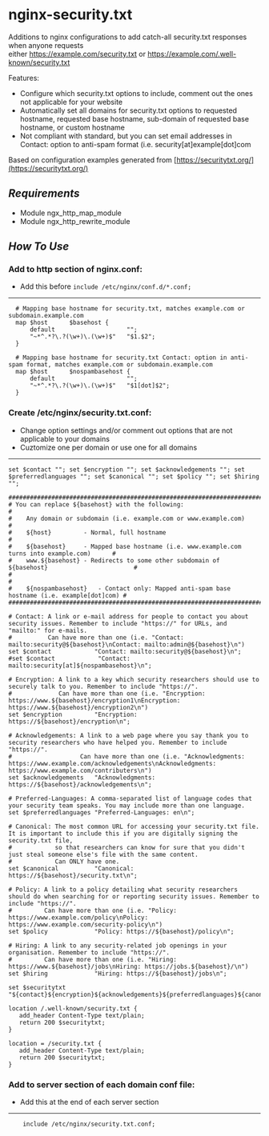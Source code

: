 # nginx-security.txt
Additions to nginx configurations to add catch-all security.txt responses when anyone requests  
either https://example.com/security.txt or https://example.com/.well-known/security.txt

Features:

* Configure which security.txt options to include, comment out the ones not applicable for your website
* Automatically set all domains for security.txt options to requested hostname, requested base hostname, sub-domain of requested base hostname, or custom hostname
* Not compliant with standard, but you can set email addresses in Contact: option to anti-spam format (i.e. security[at]example[dot]com

Based on configuration examples generated from [https://securitytxt.org/](https://securitytxt.org/)

## ***Requirements***
* Module ngx_http_map_module
* Module ngx_http_rewrite_module

## ***How To Use***

### Add to http section of nginx.conf:
* Add this before `include /etc/nginx/conf.d/*.conf;`
---

```
  # Mapping base hostname for security.txt, matches example.com or subdomain.example.com
  map $host      $basehost {
      default                    "";
      "~*^.*?\.?(\w+)\.(\w+)$"   "$1.$2";
  }

  # Mapping base hostname for security.txt Contact: option in anti-spam format, matches example.com or subdomain.example.com
  map $host      $nospambasehost {
      default                    "";
      "~*^.*?\.?(\w+)\.(\w+)$"   "$1[dot]$2";
  }
```

### Create /etc/nginx/security.txt.conf:
* Change option settings and/or comment out options that are not applicable to your domains
* Cuztomize one per domain or use one for all domains
---

```
set $contact ""; set $encryption ""; set $acknowledgements ""; set $preferredlanguages ""; set $canonical ""; set $policy ""; set $hiring "";

################################################################################################
# You can replace ${basehost} with the following:                                              #
#    Any domain or subdomain (i.e. example.com or www.example.com)                             #
#    ${host}         - Normal, full hostname                                                   #
#    ${basehost}     - Mapped base hostname (i.e. www.example.com turns into example.com)      #
#    www.${basehost} - Redirects to some other subdomain of ${basehost}                        #
#                                                                                              #
#    ${nospambasehost}   - Contact only: Mapped anti-spam base hostname (i.e. example[dot]com) #
################################################################################################

# Contact: A link or e-mail address for people to contact you about security issues. Remember to include "https://" for URLs, and "mailto:" for e-mails.
#          Can have more than one (i.e. "Contact: mailto:security@${basehost}\nContact: mailto:admin@${basehost}\n")
set $contact            "Contact: mailto:security@${basehost}\n";
#set $contact            "Contact: mailto:security[at]${nospambasehost}\n";

# Encryption: A link to a key which security researchers should use to securely talk to you. Remember to include "https://".
#             Can have more than one (i.e. "Encryption: https://www.${basehost}/encryption1\nEncryption: https://www.${basehost}/encryption2\n")
set $encryption         "Encryption: https://${basehost}/encryption\n";

# Acknowledgements: A link to a web page where you say thank you to security researchers who have helped you. Remember to include "https://".
#                   Can have more than one (i.e. "Acknowledgments: https://www.example.com/acknowledgements\nAcknowledgments: https://www.example.com/contributers\n")
set $acknowledgements   "Acknowledgments: https://${basehost}/acknowledgements\n";

# Preferred-Languages: A comma-separated list of language codes that your security team speaks. You may include more than one language.
set $preferredlanguages "Preferred-Languages: en\n";

# Canonical: The most common URL for accessing your security.txt file. It is important to include this if you are digitally signing the security.txt file,
#            so that researchers can know for sure that you didn't just steal someone else's file with the same content.
#            Can ONLY have one.
set $canonical          "Canonical: https://${basehost}/security.txt\n";

# Policy: A link to a policy detailing what security researchers should do when searching for or reporting security issues. Remember to include "https://".
#         Can have more than one (i.e. "Policy: https://www.example.com/policy\nPolicy: https://www.example.com/security-policy\n")
set $policy             "Policy: https://${basehost}/policy\n";

# Hiring: A link to any security-related job openings in your organisation. Remember to include "https://".
#         Can have more than one (i.e. "Hiring: https://www.${basehost}/jobs\nHiring: https://jobs.${basehost}/\n")
set $hiring             "Hiring: https://${basehost}/jobs\n";

set $securitytxt "${contact}${encryption}${acknowledgements}${preferredlanguages}${canonical}${policy}${hiring}";

location /.well-known/security.txt {
   add_header Content-Type text/plain;
   return 200 $securitytxt;
}

location = /security.txt {
   add_header Content-Type text/plain;
   return 200 $securitytxt;
}
```

### Add to server section of each domain conf file:
* Add this at the end of each server section
---

```
    include /etc/nginx/security.txt.conf;
```
